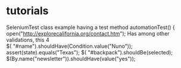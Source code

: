 # tutorials

SeleniumTest class example having a test method automationTest() {
        open("http://explorecalifornia.org/contact.htm");
Has among other validations, this 4         
        $( "#name").shouldHave(Condition.value("Nuno"));
        assert(state).equals("Texas");
        $( "#backpack").shouldBe(selected);
        $(By.name("newsletter")).shouldHave(value("yes")); 
        
        
        